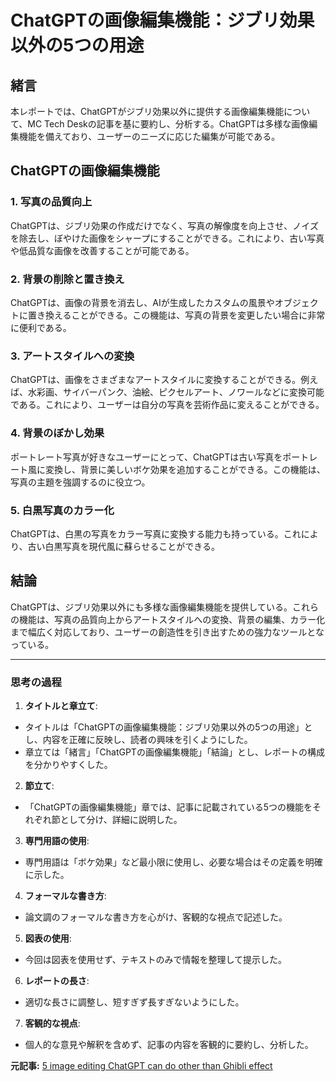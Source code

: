 # ChatGPTの画像編集機能：ジブリ効果以外の5つの用途

## 緒言

本レポートでは、ChatGPTがジブリ効果以外に提供する画像編集機能について、MC Tech Deskの記事を基に要約し、分析する。ChatGPTは多様な画像編集機能を備えており、ユーザーのニーズに応じた編集が可能である。

## ChatGPTの画像編集機能

### 1. 写真の品質向上

ChatGPTは、ジブリ効果の作成だけでなく、写真の解像度を向上させ、ノイズを除去し、ぼやけた画像をシャープにすることができる。これにより、古い写真や低品質な画像を改善することが可能である。

### 2. 背景の削除と置き換え

ChatGPTは、画像の背景を消去し、AIが生成したカスタムの風景やオブジェクトに置き換えることができる。この機能は、写真の背景を変更したい場合に非常に便利である。

### 3. アートスタイルへの変換

ChatGPTは、画像をさまざまなアートスタイルに変換することができる。例えば、水彩画、サイバーパンク、油絵、ピクセルアート、ノワールなどに変換可能である。これにより、ユーザーは自分の写真を芸術作品に変えることができる。

### 4. 背景のぼかし効果

ポートレート写真が好きなユーザーにとって、ChatGPTは古い写真をポートレート風に変換し、背景に美しいボケ効果を追加することができる。この機能は、写真の主題を強調するのに役立つ。

### 5. 白黒写真のカラー化

ChatGPTは、白黒の写真をカラー写真に変換する能力も持っている。これにより、古い白黒写真を現代風に蘇らせることができる。

## 結論

ChatGPTは、ジブリ効果以外にも多様な画像編集機能を提供している。これらの機能は、写真の品質向上からアートスタイルへの変換、背景の編集、カラー化まで幅広く対応しており、ユーザーの創造性を引き出すための強力なツールとなっている。

---

### 思考の過程

1. **タイトルと章立て**:
 - タイトルは「ChatGPTの画像編集機能：ジブリ効果以外の5つの用途」とし、内容を正確に反映し、読者の興味を引くようにした。
 - 章立ては「緒言」「ChatGPTの画像編集機能」「結論」とし、レポートの構成を分かりやすくした。

2. **節立て**:
 - 「ChatGPTの画像編集機能」章では、記事に記載されている5つの機能をそれぞれ節として分け、詳細に説明した。

3. **専門用語の使用**:
 - 専門用語は「ボケ効果」など最小限に使用し、必要な場合はその定義を明確に示した。

4. **フォーマルな書き方**:
 - 論文調のフォーマルな書き方を心がけ、客観的な視点で記述した。

5. **図表の使用**:
 - 今回は図表を使用せず、テキストのみで情報を整理して提示した。

6. **レポートの長さ**:
 - 適切な長さに調整し、短すぎず長すぎないようにした。

7. **客観的な視点**:
 - 個人的な意見や解釈を含めず、記事の内容を客観的に要約し、分析した。

**元記事:** [5 image editing ChatGPT can do other than Ghibli effect](https://www.moneycontrol.com/technology/5-image-editing-chatgpt-can-do-other-than-ghibli-effect-visual-story-2931741.html)